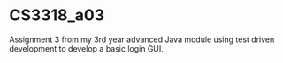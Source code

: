 # CS3318_a03

Assignment 3 from my 3rd year advanced Java module using test driven development to develop a basic login GUI.
